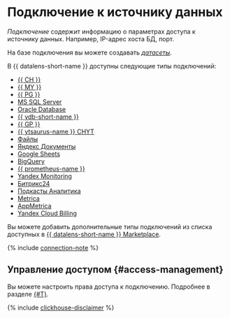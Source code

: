 # Подключение к источнику данных

_Подключение_ содержит информацию о параметрах доступа к источнику данных. Например, IP-адрес хоста БД, порт.

На базе подключения вы можете создавать [_датасеты_](dataset/index.md).

В {{ datalens-short-name }} доступны следующие типы подключений:

* [{{ CH }}](../operations/connection/create-clickhouse.md)
* [{{ MY }}](../operations/connection/create-mysql.md)
* [{{ PG }}](../operations/connection/create-postgresql.md)
* [MS SQL Server](../operations/connection/create-mssql-server.md)
* [Oracle Database](../operations/connection/create-oracle.md)
* [{{ ydb-short-name }}](../operations/connection/create-ydb.md)
* [{{ GP }}](../operations/connection/create-greenplum.md)
* [{{ ytsaurus-name }} CHYT](../operations/connection/chyt/create-chyt.md)
* [Файлы](../operations/connection/create-file.md)
* [Яндекс Документы](../operations/connection/create-yadocs.md)
* [Google Sheets](../operations/connection/create-google-sheets.md)
* [BigQuery](../operations/connection/create-big-query.md)
* [{{ prometheus-name }}](../operations/connection/create-prometheus.md)
 * [Yandex Monitoring](../operations/connection/create-monitoring.md)
 * [Битрикс24](../operations/connection/create-bitrix24.md)
 * [Подкасты Аналитика](../operations/connection/create-podcasts.md)
* [Metrica](../operations/connection/create-metrica-api.md)
* [AppMetrica](../operations/connection/create-appmetrica.md)
* [Yandex Cloud Billing](../operations/connection/create-cloud-billing.md)




Вы можете добавить дополнительные типы подключений из списка доступных в [{{ datalens-short-name }} Marketplace](marketplace.md).
 
 

{% include [connection-note](../../_includes/datalens/datalens-connection-note.md) %}



## Управление доступом {#access-management}

Вы можете настроить права доступа к подключению. Подробнее в разделе [{#T}](../security/index.md).


{% include [clickhouse-disclaimer](../../_includes/clickhouse-disclaimer.md) %}